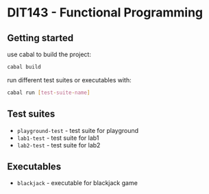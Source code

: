 # DIT143 - Functional Programming

## Getting started

use cabal to build the project:

```bash
cabal build
```

run different test suites or executables with:

```bash
cabal run [test-suite-name]
```

## Test suites

- `playground-test` - test suite for playground
- `lab1-test` - test suite for lab1
- `lab2-test` - test suite for lab2

## Executables
- `blackjack` - executable for blackjack game
